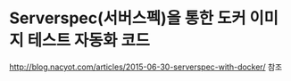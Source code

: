 # Serverspec(서버스펙)을 통한 도커 이미지 테스트 자동화 코드

http://blog.nacyot.com/articles/2015-06-30-serverspec-with-docker/ 참조

